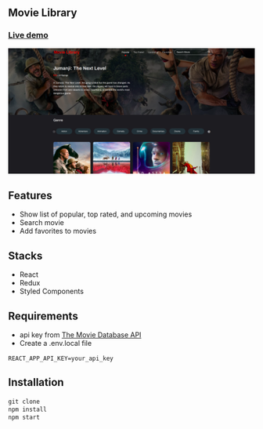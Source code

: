 ## Movie Library

### [Live demo](https://movie-db-app.netlify.com/discover/popular?page=1)

![Thumbnail](thumbnail.png)

## Features

- Show list of popular, top rated, and upcoming movies
- Search movie
- Add favorites to movies

## Stacks

- React
- Redux
- Styled Components

## Requirements

- api key from [The Movie Database API](https://www.themoviedb.org/documentation/api)
- Create a .env.local file

```
REACT_APP_API_KEY=your_api_key
```

## Installation

```
git clone
npm install
npm start
```
